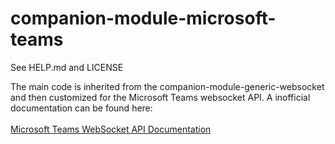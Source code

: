 # companion-module-microsoft-teams

See HELP.md and LICENSE

The main code is inherited from the companion-module-generic-websocket and then customized for the Microsoft Teams websocket API. A inofficial documentation can be found here: <br><br>
 <a href='https://lostdomain.notion.site/Microsoft-Teams-WebSocket-API-5c042838bc3e4731bdfe679e864ab52a' target='_blank'>Microsoft Teams WebSocket API Documentation</a>
